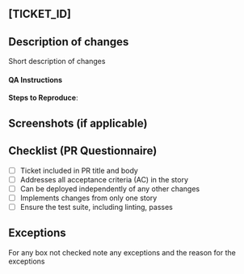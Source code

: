 ## [TICKET_ID]

## Description of changes

Short description of changes

#### QA Instructions

**Steps to Reproduce**:

## Screenshots (if applicable)

## Checklist (PR Questionnaire)

- [ ] Ticket included in PR title and body
- [ ] Addresses all acceptance criteria (AC) in the story
- [ ] Can be deployed independently of any other changes
- [ ] Implements changes from only one story
- [ ] Ensure the test suite, including linting, passes

## Exceptions

For any box not checked note any exceptions and the reason for the exceptions

<!--
## Instructions
- Start the PR in `draft` status
- PR title should be of format `<TICKET_ID>:<TICKET_TITLE>`
- Make sure you assign yourself under "assignee" on the right column
- Review and complete the Checklist (PR Questionnaire) to ensure all aspects of the story are covered
-->
